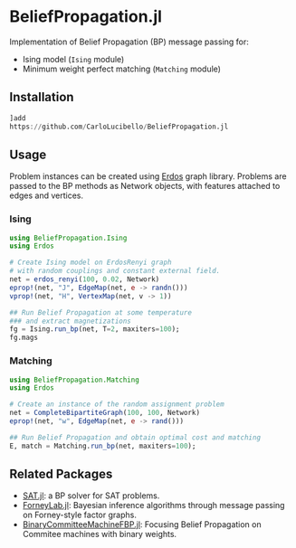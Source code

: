# BeliefPropagation.jl

Implementation of Belief Propagation (BP) message passing for:

- Ising model (`Ising` module)
- Minimum weight perfect matching (`Matching` module)

## Installation

```julia
]add 
https://github.com/CarloLucibello/BeliefPropagation.jl
```

## Usage

Problem instances can be created using [Erdos](
https://github.com/CarloLucibello/Erdos.jl) graph library. Problems are passed to the BP methods as Network objects, with features attached to edges and vertices.

### Ising

```julia
using BeliefPropagation.Ising
using Erdos 

# Create Ising model on ErdosRenyi graph
# with random couplings and constant external field.
net = erdos_renyi(100, 0.02, Network)
eprop!(net, "J", EdgeMap(net, e -> randn()))
vprop!(net, "H", VertexMap(net, v -> 1))

## Run Belief Propagation at some temperature
### and extract magnetizations
fg = Ising.run_bp(net, T=2, maxiters=100);
fg.mags
```

### Matching

```julia
using BeliefPropagation.Matching
using Erdos 

# Create an instance of the random assignment problem
net = CompleteBipartiteGraph(100, 100, Network)
eprop!(net, "w", EdgeMap(net, e -> rand()))

## Run Belief Propagation and obtain optimal cost and matching
E, match = Matching.run_bp(net, maxiters=100);
```

## Related Packages

- [SAT.jl](https://github.com/CarloLucibello/SAT.jl): a BP solver for SAT problems.
- [ForneyLab.jl](https://github.com/biaslab/ForneyLab.jl): Bayesian inference algorithms through message passing on Forney-style factor graphs.
- [BinaryCommitteeMachineFBP.jl](BinaryCommitteeMachineFBP.jl): Focusing Belief Propagation on Commitee machines with binary weights.
